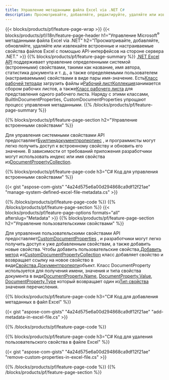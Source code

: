 ```yaml
---
title: Управление метаданными файла Excel via .NET C#
description: Просматривайте, добавляйте, редактируйте, удаляйте или извлекайте метаданные файлов Excel с помощью всего нескольких строк кода C#.
---
```

{{< blocks/products/pf/feature-page-wrap >}}
{{< blocks/products/pf/i18n/feature-page-header h1="Управление Microsoft<sup>&reg;</sup> метаданными файла Excel via .NET" h2="Просматривайте, добавляйте, обновляйте, удаляйте или извлекайте встроенные и настраиваемые свойства файлов Excel с помощью API-интерфейсов на стороне сервера .NET." >}}
{{% blocks/products/pf/feature-page-summary %}}
[.NET Excel API](/cells/ru/net/) поддерживает управление определенными системой (встроенными) свойствами, такими как название, имя автора, статистика документа и т. д., а также определяемыми пользователем (настраиваемыми) свойствами в виде пары имя-значение. Есть[Класс рабочей тетради](https://reference.aspose.com/cells/net/aspose.cells/workbook) загрузить файлы и[Рабочий листКоллекция](https://reference.aspose.com/cells/net/aspose.cells/worksheetcollection)занимается сбором рабочих листов, а также[Класс рабочего листа](https://reference.aspose.com/cells/net/aspose.cells/worksheet) для представления одного рабочего листа. Наряду с этими классами, BuiltInDocumentProperties, CustomDocumentProperties упрощают процесс управления метаданными.
{{% /blocks/products/pf/feature-page-summary %}}

{{% blocks/products/pf/feature-page-section h2="Управление встроенными свойствами" %}}

 Для управления системными свойствами API предоставляет[Буилтиндокументпропертиес](https://reference.aspose.com/cells/net/aspose.cells/workbook/properties/builtindocumentproperties) , и программисты могут легко получить доступ к встроенному свойству и обновить его значение. В зависимости от требований приложения разработчики могут использовать индекс или имя свойства из[DocumentPropertyCollection](https://reference.aspose.com/cells/net/aspose.cells.properties/documentpropertycollection). 

{{% blocks/products/pf/feature-page-code h3="C# Код для управления встроенными свойствами" %}}

{{< gist "aspose-com-gists" "4a24d575e6a00d294868ca9df12f21ae" "manage-system-defined-excel-file-metadata.cs" >}}

{{% /blocks/products/pf/feature-page-code %}}
{{% /blocks/products/pf/feature-page-section %}}
{{< blocks/products/pf/feature-page-options formats="all" afterslug="Metadata" >}}
{{% blocks/products/pf/feature-page-section h2="Управление пользовательскими свойствами" %}}

 Для управления пользовательскими свойствами API предоставляет[CustomDocumentProperties](https://reference.aspose.com/cells/net/aspose.cells/workbook/properties/customdocumentproperties) , и разработчики могут легко получить доступ к уже добавленным свойствам, а также добавить новые свойства. Чтобы добавить пользовательские свойства,[Добавить метод](https://reference.aspose.com/cells/net/aspose.cells.properties/customdocumentpropertycollection/methods/add/index) из[CustomDocumentPropertyCollection](https://reference.aspose.com/cells/net/aspose.cells.properties/customdocumentpropertycollection) класс добавляет свойство и возвращает ссылку на новое свойство в виде[Свойства.Документпроперти](https://reference.aspose.com/cells/net/aspose.cells.properties/documentproperty)объект. Класс DocumentProperty используется для получения имени, значения и типа свойства документа в виде[DocumentProperty.Name](https://reference.aspose.com/cells/net/aspose.cells.properties/documentproperty/properties/name), [DocumentProperty.Value](https://reference.aspose.com/cells/net/aspose.cells.properties/documentproperty/properties/value),  [DocumentProperty.Type](https://reference.aspose.com/cells/net/aspose.cells.properties/documentproperty/properties/type) который возвращает один из[Тип свойства](https://reference.aspose.com/cells/net/aspose.cells.properties/propertytype) значения перечисления.
 
{{% blocks/products/pf/feature-page-code h3="C# Код для добавления метаданных в файл Excel" %}}

{{< gist "aspose-com-gists" "4a24d575e6a00d294868ca9df12f21ae" "add-metadata-in-excel-file.cs" >}}

{{% /blocks/products/pf/feature-page-code %}}


{{% blocks/products/pf/feature-page-code h3="C# Код для удаления пользовательского свойства в файле Excel" %}}

{{< gist "aspose-com-gists" "4a24d575e6a00d294868ca9df12f21ae" "remove-custom-properties-in-excel-file.cs" >}}

{{% /blocks/products/pf/feature-page-code %}}
{{% /blocks/products/pf/feature-page-section %}}
